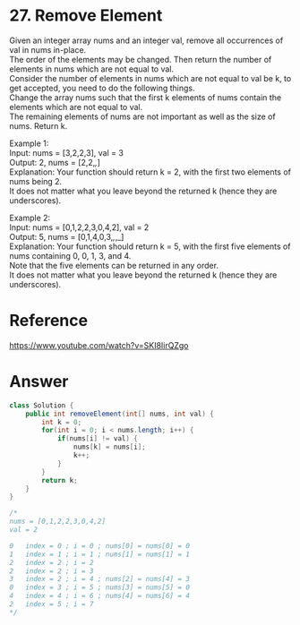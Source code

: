 # 27. Remove Element

Given an integer array nums and an integer val, remove all occurrences of val in nums in-place.   
The order of the elements may be changed. Then return the number of elements in nums which are not equal to val.   
Consider the number of elements in nums which are not equal to val be k, to get accepted, you need to do the following things.   
Change the array nums such that the first k elements of nums contain the elements which are not equal to val.   
The remaining elements of nums are not important as well as the size of nums. Return k.   

Example 1:   
Input: nums = [3,2,2,3], val = 3   
Output: 2, nums = [2,2,_,_]   
Explanation: Your function should return k = 2, with the first two elements of nums being 2.   
It does not matter what you leave beyond the returned k (hence they are underscores).   

Example 2:   
Input: nums = [0,1,2,2,3,0,4,2], val = 2   
Output: 5, nums = [0,1,4,0,3,_,_,_]   
Explanation: Your function should return k = 5, with the first five elements of nums containing 0, 0, 1, 3, and 4.   
Note that the five elements can be returned in any order.   
It does not matter what you leave beyond the returned k (hence they are underscores).   

# Reference
<https://www.youtube.com/watch?v=SKI8IirQZgo>

# Answer
```java
class Solution {
    public int removeElement(int[] nums, int val) {
        int k = 0;
        for(int i = 0; i < nums.length; i++) {
            if(nums[i] != val) {
                nums[k] = nums[i];
                k++;
            }
        }
        return k;
    }
}

/*
nums = [0,1,2,2,3,0,4,2]
val = 2

0   index = 0 ; i = 0 ; nums[0] = nums[0] = 0
1   index = 1 ; i = 1 ; nums[1] = nums[1] = 1
2   index = 2 ; i = 2
2   index = 2 ; i = 3
3   index = 2 ; i = 4 ; nums[2] = nums[4] = 3
0   index = 3 ; i = 5 ; nums[3] = nums[5] = 0
4   index = 4 ; i = 6 ; nums[4] = nums[6] = 4
2   index = 5 ; i = 7
*/
```
